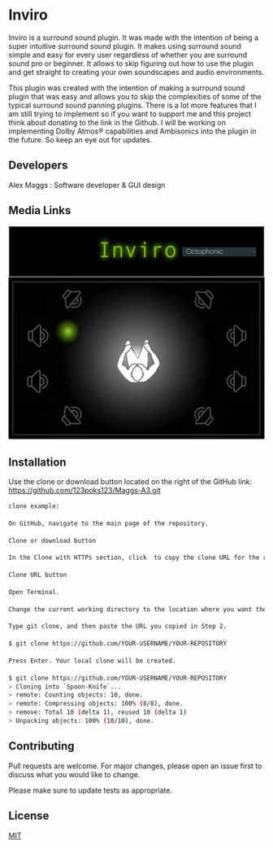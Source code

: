 # Inviro 

Inviro is a surround sound plugin. It was made with the intention of being a super intuitive surround sound plugin. It makes using surround sound simple and easy for every user regardless of whether you are surround sound pro or beginner.  It allows to skip figuring out how to use the plugin and get straight to creating your own soundscapes and audio environments.  

This plugin was created with the intention of making a surround sound plugin that was easy and allows you to skip the complexities of some of the typical surround sound panning plugins. There is a lot more features that I am still trying to implement so if you want to support me and this project think about donating to the link in the Github. I will be working on implementing Dolby Atmos® capabilities and Ambisonics into the plugin in the future. So keep an eye out for updates.

## Developers 

Alex Maggs : Software developer & GUI design


## Media Links

![Alt text](https://github.com/123poks123/Inviro/blob/master/alex-maggs-02.png)


## Installation

Use the clone or download button located on the right of the GitHub link: https://github.com/123poks123/Maggs-A3.git  

```bash
clone example: 

On GitHub, navigate to the main page of the repository.

Clone or download button

In the Clone with HTTPs section, click  to copy the clone URL for the repository.

Clone URL button

Open Terminal.

Change the current working directory to the location where you want the cloned directory to be made.

Type git clone, and then paste the URL you copied in Step 2.

$ git clone https://github.com/YOUR-USERNAME/YOUR-REPOSITORY

Press Enter. Your local clone will be created.

$ git clone https://github.com/YOUR-USERNAME/YOUR-REPOSITORY
> Cloning into `Spoon-Knife`...
> remote: Counting objects: 10, done.
> remote: Compressing objects: 100% (8/8), done.
> remove: Total 10 (delta 1), reused 10 (delta 1)
> Unpacking objects: 100% (10/10), done.
```

## Contributing
Pull requests are welcome. For major changes, please open an issue first to discuss what you would like to change.

Please make sure to update tests as appropriate.

## License
[MIT](https://github.com/123poks123/Inviro/blob/master/MIT%20License.txt)
